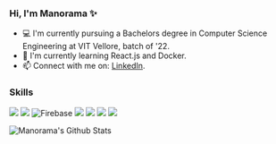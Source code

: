 ### Hi, I'm Manorama ✨

- :computer: I'm currently pursuing a Bachelors degree in Computer Science Engineering at VIT Vellore, batch of '22.
- :seedling: I'm currently learning React.js and Docker.
- :mailbox: Connect with me on: [LinkedIn](https://www.linkedin.com/public-profile/in/manorama09/).

### Skills
<img src="https://img.shields.io/badge/java%20-%23ED8B00.svg?&style=for-the-badge&logo=java&logoColor=white"> <img src="https://img.shields.io/badge/Flutter%20-%2302569B.svg?&style=for-the-badge&logo=Flutter&logoColor=white" > <img alt="Firebase" src="https://img.shields.io/badge/firebase%20-%23039BE5.svg?&style=for-the-badge&logo=firebase"/> <img src="https://img.shields.io/badge/html5%20-%23E34F26.svg?&style=for-the-badge&logo=html5&logoColor=white" > <img src="https://img.shields.io/badge/css-%23239120.svg?&style=for-the-badge&logo=css3&logoColor=white"> <img src="https://img.shields.io/badge/javascript-%23F7DF1E.svg?&style=for-the-badge&logo=javascript&logoColor=black">  <img src="https://img.shields.io/badge/php%20-%23777BB4.svg?&style=for-the-badge&logo=php&logoColor=white"> 
<br>

![Manorama's Github Stats](https://github-readme-stats.vercel.app/api?username=Manorama09&count_private=true&show_icons=true&theme=radical)

